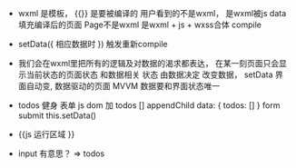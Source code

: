 - wxml 是模板， {{}} 是要被编译的
用户看到的不是wxml， 是wxml被js data填充编译后的页面 Page不是wxml 是wxml + js + wxss合体 compile

- setData({
    相应数据时
}) 触发重新compile

- 我们会在wxml里把所有的逻辑及对数据的渴求都表达， 在某一刻页面只会显示当前状态的页面状态 和数据相关
    状态 由数据决定
    改变数据， setData 界面自动变, 数据驱动的页面 MVVM
    数据要和界面状态唯一

- todos
    健身 
    表单
    js dom 加 todos [] appendChild
    data: {
        todos: []
    }
    form submit this.setData()

- {{js 运行区域 }}
- input 有意思？ => todos
